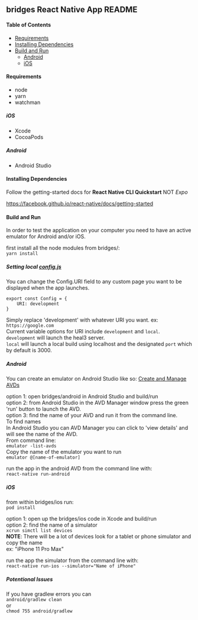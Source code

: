 ## bridges React Native App README

#### Table of Contents

* [Requirements](#Requirements)
* [Installing Dependencies](#Installing-Dependencies)
* [Build and Run ](#Build-and-Run)
   * [Android](#Android)
   * [iOS](#iOS)

#### Requirements

* node
* yarn
* watchman

##### iOS
* Xcode
* CocoaPods

##### Android
* Android Studio

#### Installing Dependencies
Follow the getting-started docs for **React Native CLI Quickstart** NOT _Expo_

https://facebook.github.io/react-native/docs/getting-started

#### Build and Run 
In order to test the application on your computer you need to have an active emulator for Android and/or iOS.

first install all the node modules from bridges/:\
`yarn install`

##### Setting local [config.js](config.js) 
You can change the Config.URI field to any custom page you want to be displayed when the app launches.
```
export const Config = {
	URI: development
}
```

Simply replace 'development' with whatever URI you want. ex: `https://google.com`\
Current variable options for URI include `development` and `local`.\
`development` will launch the heal3 server.\
`local` will launch a local build using localhost and the designated `port` which by default is 3000.

##### Android 
You can create an emulator on Android Studio like so: [Create and Manage AVDs](https://developer.android.com/studio/run/managing-avds)

option 1: open bridges/android in Android Studio and build/run\
option 2: from Android Studio in the AVD Manager window press the green 'run' button to launch the AVD.\
option 3: find the name of your AVD and run it from the command line.\
To find names\
In Android Studio you can AVD Manager you can click to 'view details' and will see the name of the AVD.\
From command line:\
`emulator -list-avds`\
Copy the name of the emulator you want to run\
`emulator @[name-of-emulator]`

run the app in the android AVD from the command line with:\
`react-native run-android`

##### iOS 
from within bridges/ios run:\
`pod install`

option 1: open up the bridges/ios code in Xcode and build/run\
option 2: find the name of a simulator\
`xcrun simctl list devices`\
**NOTE**: There will be a lot of devices look for a tablet or phone simulator and copy the name\
ex: "iPhone 11 Pro Max"

run the app the simulator from the command line with:\
`react-native run-ios --simulator="Name of iPhone"`

##### Potentional Issues
If you have gradlew errors you can\
`android/gradlew clean`\
or\
`chmod 755 android/gradlew`

